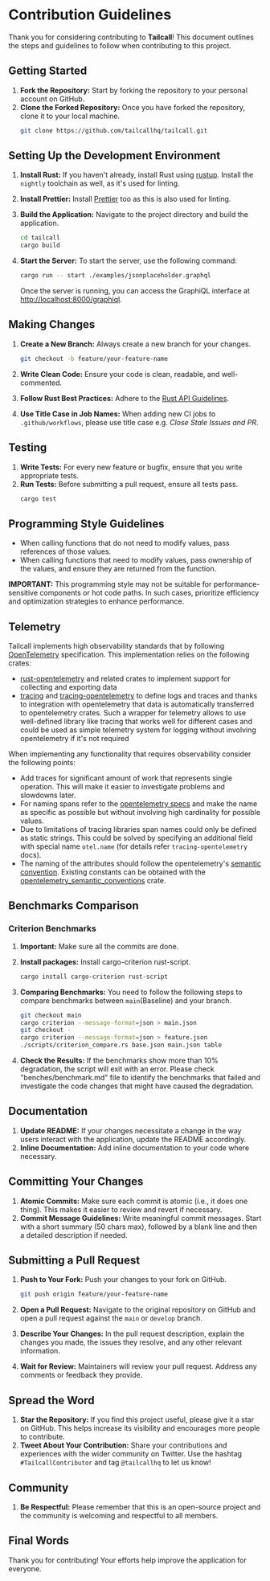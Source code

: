 # Contribution Guidelines

Thank you for considering contributing to **Tailcall**! This document outlines the steps and guidelines to follow when contributing to this project.

## Getting Started

1. **Fork the Repository:** Start by forking the repository to your personal account on GitHub.
2. **Clone the Forked Repository:** Once you have forked the repository, clone it to your local machine.
   ```bash
   git clone https://github.com/tailcallhq/tailcall.git
   ```

## Setting Up the Development Environment

1. **Install Rust:** If you haven't already, install Rust using [rustup](https://rustup.rs/). Install the `nightly` toolchain as well, as it's used for linting.
2. **Install Prettier:** Install [Prettier](https://prettier.io/) too as this is also used for linting.
3. **Build the Application:** Navigate to the project directory and build the application.

   ```bash
   cd tailcall
   cargo build
   ```

4. **Start the Server:** To start the server, use the following command:
   ```bash
   cargo run -- start ./examples/jsonplaceholder.graphql
   ```
   Once the server is running, you can access the GraphiQL interface at [http://localhost:8000/graphiql](http://localhost:8000/graphiql).

## Making Changes

1. **Create a New Branch:** Always create a new branch for your changes.

   ```bash
   git checkout -b feature/your-feature-name
   ```

2. **Write Clean Code:** Ensure your code is clean, readable, and well-commented.
3. **Follow Rust Best Practices:** Adhere to the [Rust API Guidelines](https://rust-lang.github.io/api-guidelines/about.html).
4. **Use Title Case in Job Names:** When adding new CI jobs to `.github/workflows`, please use title case e.g. _Close Stale Issues and PR_.

## Testing

1. **Write Tests:** For every new feature or bugfix, ensure that you write appropriate tests.
2. **Run Tests:** Before submitting a pull request, ensure all tests pass.
   ```bash
   cargo test
   ```

## Programming Style Guidelines

- When calling functions that do not need to modify values, pass references of those values.
- When calling functions that need to modify values, pass ownership of the values, and ensure they are returned from the function.

**IMPORTANT:** This programming style may not be suitable for performance-sensitive components or hot code paths. In such cases, prioritize efficiency and optimization strategies to enhance performance.

## Telemetry

Tailcall implements high observability standards that by following [OpenTelemetry](https://opentelemetry.io) specification. This implementation relies on the following crates:

- [rust-opentelemetry](https://docs.rs/opentelemetry/latest/opentelemetry/index.html) and related crates to implement support for collecting and exporting data
- [tracing](https://docs.rs/tracing/latest/tracing/index.html) and [tracing-opentelemetry](https://docs.rs/tracing-opentelemetry/latest/tracing_opentelemetry/index.html) to define logs and traces and thanks to integration with opentelemetry that data is automatically transferred to opentelemetry crates. Such a wrapper for telemetry allows to use well-defined library like tracing that works well for different cases and could be used as simple telemetry system for logging without involving opentelemetry if it's not required

When implementing any functionality that requires observability consider the following points:

- Add traces for significant amount of work that represents single operation. This will make it easier to investigate problems and slowdowns later.
- For naming spans refer to the [opentelemetry specs](https://github.com/open-telemetry/opentelemetry-specification/blob/main/specification/trace/api.md#span) and make the name as specific as possible but without involving high cardinality for possible values.
- Due to limitations of tracing libraries span names could only be defined as static strings. This could be solved by specifying an additional field with special name `otel.name` (for details refer `tracing-opentelemetry` docs).
- The naming of the attributes should follow the opentelemetry's [semantic convention](https://opentelemetry.io/docs/concepts/semantic-conventions/). Existing constants can be obtained with the [opentelemetry_semantic_conventions](https://docs.rs/opentelemetry-semantic-conventions/latest/opentelemetry_semantic_conventions/index.html) crate.

## Benchmarks Comparison

### Criterion Benchmarks

1. **Important:** Make sure all the commits are done.
2. **Install packages:** Install cargo-criterion rust-script.
   ```bash
   cargo install cargo-criterion rust-script
   ```
3. **Comparing Benchmarks:**
   You need to follow the following steps to compare benchmarks between `main`(Baseline) and your branch.

   ```bash
   git checkout main
   cargo criterion --message-format=json > main.json
   git checkout -
   cargo criterion --message-format=json > feature.json
   ./scripts/criterion_compare.rs base.json main.json table

   ```

4. **Check the Results:** If the benchmarks show more than 10% degradation, the script will exit with an error. Please check "benches/benchmark.md" file to identify the benchmarks that failed and investigate the code changes that might have caused the degradation.

## Documentation

1. **Update README:** If your changes necessitate a change in the way users interact with the application, update the README accordingly.
2. **Inline Documentation:** Add inline documentation to your code where necessary.

## Committing Your Changes

1. **Atomic Commits:** Make sure each commit is atomic (i.e., it does one thing). This makes it easier to review and revert if necessary.
2. **Commit Message Guidelines:** Write meaningful commit messages. Start with a short summary (50 chars max), followed by a blank line and then a detailed description if needed.

## Submitting a Pull Request

1. **Push to Your Fork:** Push your changes to your fork on GitHub.

   ```bash
   git push origin feature/your-feature-name
   ```

2. **Open a Pull Request:** Navigate to the original repository on GitHub and open a pull request against the `main` or `develop` branch.
3. **Describe Your Changes:** In the pull request description, explain the changes you made, the issues they resolve, and any other relevant information.
4. **Wait for Review:** Maintainers will review your pull request. Address any comments or feedback they provide.

## Spread the Word

1. **Star the Repository:** If you find this project useful, please give it a star on GitHub. This helps increase its visibility and encourages more people to contribute.
2. **Tweet About Your Contribution:** Share your contributions and experiences with the wider community on Twitter. Use the hashtag `#TailcallContributor` and tag `@tailcallhq` to let us know!

## Community

1. **Be Respectful:** Please remember that this is an open-source project and the community is welcoming and respectful to all members.

## Final Words

Thank you for contributing! Your efforts help improve the application for everyone.
